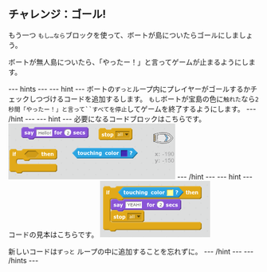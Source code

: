 ## チャレンジ：ゴール!

もう一つ `もし…なら`ブロックを使って、ボートが島についたらゴールにしましょう。

ボートが無人島についたら、「やったー！」と言ってゲームが止まるようにします。

\--- hints \--- \--- hint \--- ボートの`ずっと`ループ内にプレイヤーがゴールするかチェックしつづけるコードを追加するします。 `もし`ボートが宝島の色に`触れた`なら`2秒間「やったー！」と言って``すべてを停止`してゲームを終了するようにします。 \--- /hint \--- \--- hint \--- 必要になるコードブロックはこちらです。 ![screenshot](images/boat-win-blocks.png) \--- /hint \--- \--- hint \--- コードの見本はこちらです。 ![スクリーンショット](images/boat-win-code.png)

新しいコードは`ずっと` ループの中に追加することを忘れずに。 \--- /hint \--- \--- /hints \---